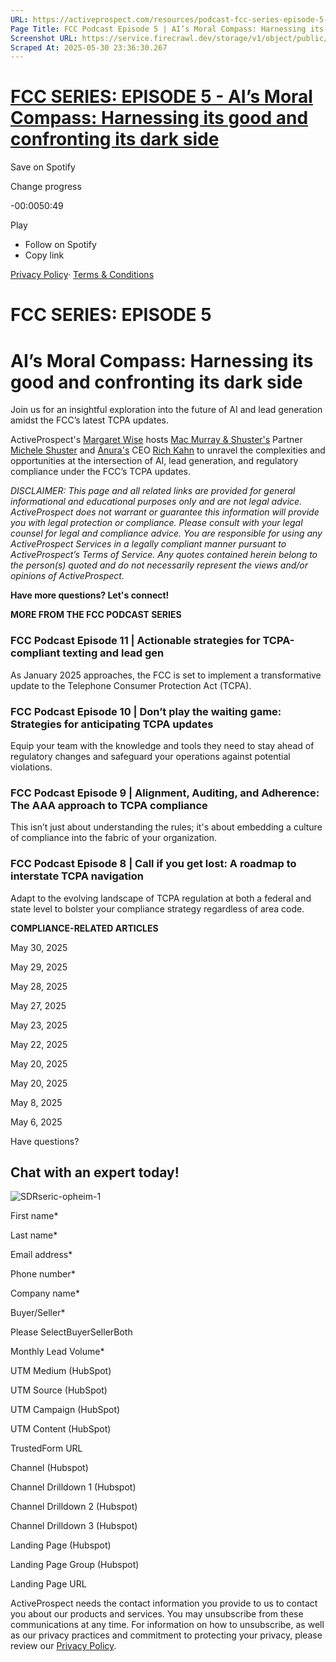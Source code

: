 ```yaml
---
URL: https://activeprospect.com/resources/podcast-fcc-series-episode-5-ty/?utm_medium=Email&utm_source=Website&utm_campaign=AP-Email-InsideCBM-Jan
Page Title: FCC Podcast Episode 5 | AI’s Moral Compass: Harnessing its good and confronting its dark side - ActiveProspect
Screenshot URL: https://service.firecrawl.dev/storage/v1/object/public/media/screenshot-0f0135eb-a214-417b-94fe-e69ce038b68a.png
Scraped At: 2025-05-30 23:36:30.267
---
```

# [FCC SERIES: EPISODE 5 - AI’s Moral Compass: Harnessing its good and confronting its dark side](https://open.spotify.com/episode/24zmbFYuJDk4DUJCdhdpIe?go=1&sp_cid=a935bc710ea8d7789526917a1a80c4e9&utm_source=embed_player_p&utm_medium=desktop)


Save on Spotify

Change progress

-00:0050:49

Play

- Follow on Spotify
- Copy link

[Privacy Policy](https://www.spotify.com/legal/privacy-policy/)· [Terms & Conditions](https://www.spotify.com/legal)

# FCC SERIES: EPISODE 5

# AI’s Moral Compass: Harnessing its good and confronting its dark side

Join us for an insightful exploration into the future of AI and lead generation amidst the FCC’s latest TCPA updates.

ActiveProspect's [Margaret Wise](https://www.linkedin.com/in/mgtwise/) hosts [Mac Murray & Shuster's](https://mslawgroup.com/) Partner [Michele Shuster](https://www.linkedin.com/in/micheleshuster/) and [Anura's](https://www.anura.io/) CEO [Rich Kahn](https://www.linkedin.com/in/richkahn/) to unravel the complexities and opportunities at the intersection of AI, lead generation, and regulatory compliance under the FCC’s TCPA updates.

_DISCLAIMER: This page and all related links are provided for general informational and educational purposes only and are not legal advice. ActiveProspect does not warrant or guarantee this information will provide you with legal protection or compliance. Please consult with your legal counsel for legal and compliance advice. You are responsible for using any ActiveProspect Services in a legally compliant manner pursuant to ActiveProspect’s Terms of Service. Any quotes contained herein belong to the person(s) quoted and do not necessarily represent the views and/or opinions of ActiveProspect._

**Have more questions? Let's connect!**


**MORE FROM THE FCC PODCAST SERIES**


### FCC Podcast Episode 11 \| Actionable strategies for TCPA-compliant texting and lead gen

As January 2025 approaches, the FCC is set to implement a transformative update to the Telephone Consumer Protection Act (TCPA).



### FCC Podcast Episode 10 \| Don’t play the waiting game: Strategies for anticipating TCPA updates

Equip your team with the knowledge and tools they need to stay ahead of regulatory changes and safeguard your operations against potential violations.



### FCC Podcast Episode 9 \| Alignment, Auditing, and Adherence: The AAA approach to TCPA compliance

This isn’t just about understanding the rules; it's about embedding a culture of compliance into the fabric of your organization.



### FCC Podcast Episode 8 \| Call if you get lost: A roadmap to interstate TCPA navigation

Adapt to the evolving landscape of TCPA regulation at both a federal and state level to bolster your compliance strategy regardless of area code.


**COMPLIANCE-RELATED ARTICLES**



May 30, 2025




May 29, 2025




May 28, 2025




May 27, 2025




May 23, 2025




May 22, 2025




May 20, 2025




May 20, 2025




May 8, 2025




May 6, 2025



Have questions?

## Chat with an expert today!

![SDRseric-opheim-1](https://activeprospect.com/wp-content/uploads/2023/09/SDRseric-opheim-1.png)

First name\*

Last name\*

Email address\*

Phone number\*

Company name\*

Buyer/Seller\*

Please SelectBuyerSellerBoth

Monthly Lead Volume\*

UTM Medium (HubSpot)

UTM Source (HubSpot)

UTM Campaign (HubSpot)

UTM Content (HubSpot)

TrustedForm URL

Channel (Hubspot)

Channel Drilldown 1 (Hubspot)

Channel Drilldown 2 (Hubspot)

Channel Drilldown 3 (Hubspot)

Landing Page (Hubspot)

Landing Page Group (Hubspot)

Landing Page URL

ActiveProspect needs the contact information you provide to us to contact you about our products and services. You may unsubscribe from these communications at any time. For information on how to unsubscribe, as well as our privacy practices and commitment to protecting your privacy, please review our [Privacy Policy](https://activeprospect.com/privacy-policy/).

